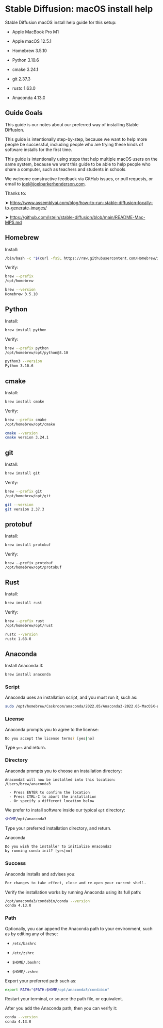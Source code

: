 # Stable Diffusion: macOS install help

Stable Diffusion macOS install help guide for this setup:

* Apple MacBook Pro M1
 
* Apple macOS 12.5.1

* Homebrew 3.5.10

* Python 3.10.6
 
* cmake 3.24.1
  
* git 2.37.3

* rustc 1.63.0

* Anaconda 4.13.0


## Guide Goals

This guide is our notes about our preferred way of installing Stable Diffusion.

This guide is intentionally step-by-step, because we want to help more people be successful, including people who are trying these kinds of software installs for the first time.

This guide is intentionally using steps that help multiple macOS users on the same system, because we want this guide to be able to help people who share a computer, such as teachers and students in schools.
  
We welcome constructive feedback via GitHub issues, or pull requests, or email to joel@joelparkerhenderson.com.

Thanks to:

➤ https://www.assemblyai.com/blog/how-to-run-stable-diffusion-locally-to-generate-images/

➤ https://github.com/lstein/stable-diffusion/blob/main/README-Mac-MPS.md


## Homebrew

Install:

```sh
/bin/bash -c "$(curl -fsSL https://raw.githubusercontent.com/Homebrew/install/HEAD/install.sh)"
```

Verify:

```sh
brew --prefix
/opt/homebrew

brew --version
Homebrew 3.5.10
```


## Python

Install:

```sh
brew install python
```

Verify:

```sh
brew --prefix python
/opt/homebrew/opt/python@3.10

python3 --version
Python 3.10.6
```


## cmake

Install:

```sh
brew install cmake
```

Verify:

```sh
brew --prefix cmake 
/opt/homebrew/opt/cmake

cmake --version
cmake version 3.24.1
```


## git

Install:

```sh
brew install git
```

Verify:

```sh
brew --prefix git  
/opt/homebrew/opt/git

git --version
git version 2.37.3
```


## protobuf

Install:

```sh
brew install protobuf
```

Verify:

```
brew --prefix protobuf
/opt/homebrew/opt/protobuf
```


## Rust

Install:

```sh
brew install rust
```

Verify:

```sh
brew --prefix rust
/opt/homebrew/opt/rust

rustc --version
rustc 1.63.0
```


## Anaconda

Install Anaconda 3:

```sh
brew install anaconda
```


### Script

Anaconda uses an installation script, and you must run it, such as:

```sh
sudo /opt/homebrew/Caskroom/anaconda/2022.05/Anaconda3-2022.05-MacOSX-arm64.sh
```


### License

Anaconda prompts you to agree to the license:

```sh
Do you accept the license terms? [yes|no]
```

Type `yes` and return.


### Directory

Anaconda prompts you to choose an installation directory:

```
Anaconda3 will now be installed into this location:
/Users/brew/anaconda3

  - Press ENTER to confirm the location
  - Press CTRL-C to abort the installation
  - Or specify a different location below
```

We prefer to install software inside our typical `opt` directory:

```sh
$HOME/opt/anaconda3
```

Type your preferred installation directory, and return.

Anaconda

```txt
Do you wish the installer to initialize Anaconda3
by running conda init? [yes|no]
```


### Success

Anaconda installs and advises you:

```txt
For changes to take effect, close and re-open your current shell.
```

Verify the installation works by running Anaconda using its full path:

```sh
/opt/anaconda3/condabin/conda --version
conda 4.13.0
```


### Path

Optionally, you can append the Anaconda path to your environment, such as by editing any of these:

* `/etc/bashrc` 

* `/etc/zshrc`

* `$HOME/.bashrc` 

* `$HOME/.zshrc`

Export your preferred path such as:

```sh
export PATH="$PATH:$HOME/opt/anaconda3/condabin"
```

Restart your terminal, or source the path file, or equivalent.

After you add the Anaconda path, then you can verify it:

```sh
conda --version
conda 4.13.0
```
